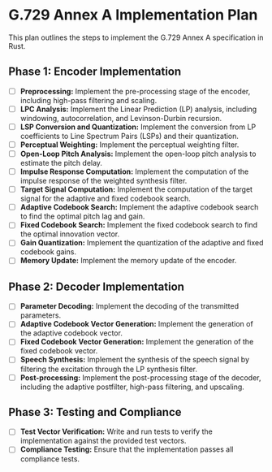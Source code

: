 # G.729 Annex A Implementation Plan

This plan outlines the steps to implement the G.729 Annex A specification in Rust.

## Phase 1: Encoder Implementation

- [ ] **Preprocessing:** Implement the pre-processing stage of the encoder, including high-pass filtering and scaling.
- [ ] **LPC Analysis:** Implement the Linear Prediction (LP) analysis, including windowing, autocorrelation, and Levinson-Durbin recursion.
- [ ] **LSP Conversion and Quantization:** Implement the conversion from LP coefficients to Line Spectrum Pairs (LSPs) and their quantization.
- [ ] **Perceptual Weighting:** Implement the perceptual weighting filter.
- [ ] **Open-Loop Pitch Analysis:** Implement the open-loop pitch analysis to estimate the pitch delay.
- [ ] **Impulse Response Computation:** Implement the computation of the impulse response of the weighted synthesis filter.
- [ ] **Target Signal Computation:** Implement the computation of the target signal for the adaptive and fixed codebook search.
- [ ] **Adaptive Codebook Search:** Implement the adaptive codebook search to find the optimal pitch lag and gain.
- [ ] **Fixed Codebook Search:** Implement the fixed codebook search to find the optimal innovation vector.
- [ ] **Gain Quantization:** Implement the quantization of the adaptive and fixed codebook gains.
- [ ] **Memory Update:** Implement the memory update of the encoder.

## Phase 2: Decoder Implementation

- [ ] **Parameter Decoding:** Implement the decoding of the transmitted parameters.
- [ ] **Adaptive Codebook Vector Generation:** Implement the generation of the adaptive codebook vector.
- [ ] **Fixed Codebook Vector Generation:** Implement the generation of the fixed codebook vector.
- [ ] **Speech Synthesis:** Implement the synthesis of the speech signal by filtering the excitation through the LP synthesis filter.
- [ ] **Post-processing:** Implement the post-processing stage of the decoder, including the adaptive postfilter, high-pass filtering, and upscaling.

## Phase 3: Testing and Compliance

- [ ] **Test Vector Verification:** Write and run tests to verify the implementation against the provided test vectors.
- [ ] **Compliance Testing:** Ensure that the implementation passes all compliance tests.
